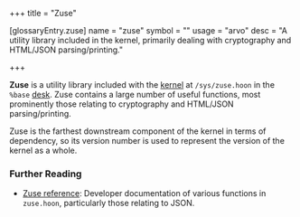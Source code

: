 +++
title = "Zuse"

[glossaryEntry.zuse]
name = "zuse"
symbol = ""
usage = "arvo"
desc = "A utility library included in the kernel, primarily dealing with cryptography and HTML/JSON parsing/printing."

+++

**Zuse** is a utility library included with the [kernel](/glossary/kernel) at `/sys/zuse.hoon` in the `%base` [desk](/glossary/zuse). Zuse contains a large number of useful functions, most prominently those relating to cryptography and HTML/JSON parsing/printing.

Zuse is the farthest downstream component of the kernel in terms of dependency, so its version number is used to represent the version of the kernel as a whole.

### Further Reading

- [Zuse reference](/language/hoon/reference/zuse): Developer documentation of various functions in `zuse.hoon`, particularly those relating to JSON.
